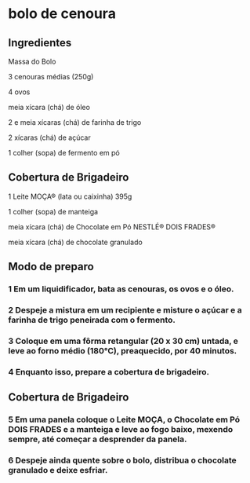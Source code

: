 # bolo de cenoura

## Ingredientes

Massa do Bolo

3 cenouras médias (250g)

4 ovos

meia xícara (chá) de óleo

2 e meia xícaras (chá) de farinha de trigo

2 xícaras (chá) de açúcar

1 colher (sopa) de fermento em pó

## Cobertura de Brigadeiro

1 Leite MOÇA® (lata ou caixinha) 395g

1 colher (sopa) de manteiga

meia xícara (chá) de Chocolate em Pó NESTLÉ® DOIS FRADES®

meia xícara (chá) de chocolate granulado

## Modo de preparo

### 1 Em um liquidificador, bata as cenouras, os ovos e o óleo.

### 2 Despeje a mistura em um recipiente e misture o açúcar e a farinha de trigo peneirada com o fermento.

### 3 Coloque em uma fôrma retangular (20 x 30 cm) untada, e leve ao forno médio (180°C), preaquecido, por 40 minutos.

### 4 Enquanto isso, prepare a cobertura de brigadeiro.

## Cobertura de Brigadeiro

### 5 Em uma panela coloque o Leite MOÇA, o Chocolate em Pó DOIS FRADES e a manteiga e leve ao fogo baixo, mexendo sempre, até começar a desprender da panela.

### 6 Despeje ainda quente sobre o bolo, distribua o chocolate granulado e deixe esfriar.